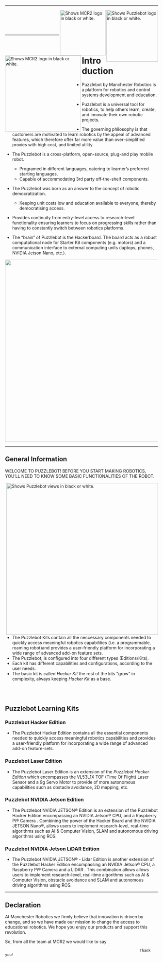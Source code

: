 
---

<picture>
  <source media="(prefers-color-scheme: dark)" srcset="https://github.com/ManchesterRoboticsLtd/Puzzlebot/blob/main/Misc/Logos/NVIDIA_logo_BL.jpg">
  <source media="(prefers-color-scheme: light)" srcset="https://github.com/ManchesterRoboticsLtd/Puzzlebot/blob/main/Misc/Logos/NVIDIA_logo_WL.jpg">
  <img alt="Shows Puzzlebot logo in black or white." width="170" align="right">
</picture>

<picture>
  <source media="(prefers-color-scheme: dark)" srcset="https://github.com/ManchesterRoboticsLtd/Puzzlebot/blob/main/Misc/Logos/MCR2_Logo_White.png">
  <source media="(prefers-color-scheme: light)" srcset="https://github.com/ManchesterRoboticsLtd/Puzzlebot/blob/main/Misc/Logos/MCR2_Logo_Black.png">
  <img alt="Shows MCR2 logo in black or white." width="150" align="right">
</picture>


<picture>
  <source media="(prefers-color-scheme: dark)" srcset="https://github.com/ManchesterRoboticsLtd/Puzzlebot/blob/main/Misc/Logos/Puzzle_Bot_Logo_W.png">
  <source media="(prefers-color-scheme: light)" srcset="https://github.com/ManchesterRoboticsLtd/Puzzlebot/blob/main/Misc/Logos/Puzzle_Bot_Logo_B.png">
  <img alt="Shows MCR2 logo in black or white." width="250" align="left">
</picture>

<br/><br/>
<br/><br/>

---

# Introduction

* Puzzlebot by Manchester Robotics is a platform for robotics and control systems development and education.

* Puzzlebot is a universal tool for robotics, to help others learn, create, and innovate their own robotic projects. 

* The governing philosophy is that customers are motivated to learn robotics by the appeal of advanced features, which therefore offer far more value than over-simplified proxies with high cost, and limited utility

* The Puzzlebot is a cross-platform, open-source, plug-and play mobile robot. 
  - Programed in different languages, catering to learner’s preferred starting languages.
  - Capable of accommodating 3rd party off-the-shelf components.
  
* The Puzzlebot was born as an answer to the concept of robotic democratization.
  - Keeping unit costs low and education available to everyone, thereby democratising access.
  
* Provides continuity from entry-level access to research-level functionality ensuring learners to focus on progressing skills rather than having to constantly switch between robotics platforms.

* The “brain” of Puzzlebot is the Hackerboard. The board acts as a robust computational node for Starter Kit components (e.g. motors) and a communication interface to external computing units (laptops, phones, NVIDIA Jetson Nano, etc.).

<p align="center" >
  <img src="https://user-images.githubusercontent.com/67285979/232477731-185e4295-ac29-494c-8455-d19fe532b50b.png"  width="600"/>
</p>

---
   
## General Information
WELCOME TO PUZZLEBOT! BEFORE YOU START MAKING ROBOTICS, YOU’LL NEED TO KNOW SOME BASIC FUNCTIONALITIES OF THE ROBOT.

<picture>
  <source srcset="https://github.com/ManchesterRoboticsLtd/Puzzlebot/blob/main/Misc/Figures/puzzlebot_views.jpg">
  <img alt="Shows Puzzlebot views in black or white." width="500" align="right">
</picture>

  * The Puzzlebot Kits contain all the neccessary components needed to quickly access meaningful robotics capabilities (i.e. a programmable, roaming robot)and       provides a user-friendly platform for incorporating a wide range of advanced add-on feature sets.
  * The Puzzlebot, is configured into four different types (Editions/Kits).
  * Each kit has different capabilities and configurations, according to the user needs.
  * The basic kit is called *Hacker Kit* the rest of the kits "grow" in complexity, always keeping *Hacker Kit* as a base.
  
<br/><br/>  
## Puzzlebot Learning Kits
  ### Puzzlebot Hacker Edition
  - The Puzzlebot Hacker Edition contains all the essential components needed to quickly access meaningful robotics capabilities and provides a user-friendly platform for incorporating a wide range of advanced add-on feature-sets.
    
  ### Puzzlebot Laser Edition
  - The Puzzlebot Laser Edition is an extension of the *Puzzlebot Hacker Edition* which encompasses the VL53L1X TOF (Time Of Flight) Laser Sensor and a 9g Servo Motor to provide of more autonomous capabilities such as obstacle avoidance, 2D mapping, etc.
    
  ### Puzzlebot NVIDIA Jetson Edition
  - The Puzzlebot NVIDIA JETSON® Edition is an extension of the Puzzlebot Hacker Edition encompassing an NVIDIA Jetson® CPU, and a Raspberry Pi® Camera . Combining 
the power of the Hacker Board and the NVIDIA JETSON Nano®, allows users to implement research-level, real-time algorithms such as AI & Computer Vision, SLAM and autonomous driving algorithms using ROS.

  ### Puzzlebot NVIDIA Jetson LiDAR Edition
  - The Puzzlebot NVIDIA JETSON® - Lidar Edition is another extension of the Puzzlebot Hacker Edition encompassing an NVIDIA Jetson® CPU, a Raspberry Pi® Camera and a LIDAR . This combination allows allows users to implement research-level, real-time algorithms such as AI & Computer Vision, obstacle avoidance and SLAM and autonomous driving algorithms using ROS.
  
---
## Declaration

At Manchester Robotics we firmly believe that innovation is driven by change, and so we have made our mission to change the access to educational robotics. We hope you enjoy our products and support this revolution.

So, from all the team at MCR2 we would like to say 

                                                                  Thank you!
  

  
  



